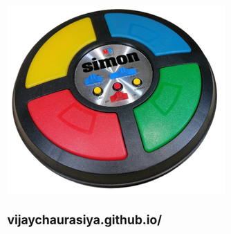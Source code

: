 <div>
  <img src="simongame.jpg" style=" width=100px height= 100px>
<p>><a href="https://vijaychaurasiya.github.io/simon-game/"><h1>vijaychaurasiya.github.io/</h1></a></p>
</div>
